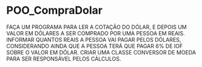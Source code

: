 # POO_CompraDolar
FAÇA UM PROGRAMA PARA LER A COTAÇÃO DO DÓLAR, E DEPOIS UM VALOR EM DÓLARES A SER COMPRADO POR UMA PESSOA EM REAIS. INFORMAR QUANTOS REAIS A PESSOA VAI PAGAR PELOS DÓLARES, CONSIDERANDO AINDA QUE A PESSOA TERÁ QUE PAGAR 6% DE IOF SOBRE O VALOR EM DÓLAR. CRIAR UMA CLASSE CONVERSOR DE MOEDA PARA SER RESPONSÁVEL PELOS CÁLCULOS.
